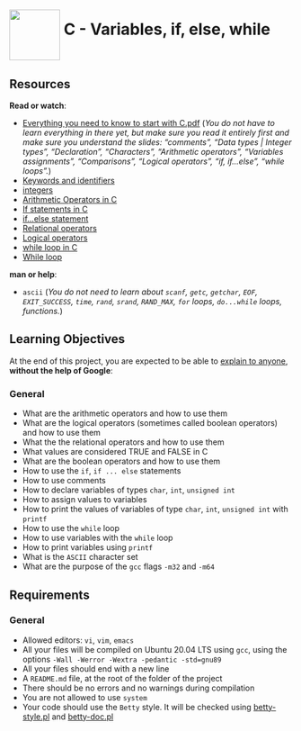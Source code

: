 # <a href="url"><img src="https://user-images.githubusercontent.com/90220978/155166405-c633e6bb-6381-41d8-bec0-c72f12857895.png" align="middle" width="90" height="90"></a> C - Variables, if, else, while

<div class="well clean" id="project-description">
  <h2>Resources</h2>

<p><strong>Read or watch</strong>:</p>

<ul>
<li><a href="/rltoken/GB1UNodFfec0AXUfmSxsLA" title="Everything you need to know to start with C.pdf" target="_blank">Everything you need to know to start with C.pdf</a> (<em>You do not have to learn everything in there yet, but make sure you read it entirely first and make sure you understand the slides: “comments”, “Data types | Integer types”, “Declaration”, “Characters”, “Arithmetic operators”, “Variables assignments”, “Comparisons”, “Logical operators”, “if, if…else”, “while loops”.</em>)</li>
<li><a href="/rltoken/ckqC9BrBcMmv-DLmBauaWQ" title="Keywords and identifiers" target="_blank">Keywords and identifiers</a> </li>
<li><a href="/rltoken/Oau_6LT7-3IIt5ew_3Ac6g" title="integers" target="_blank">integers</a> </li>
<li><a href="/rltoken/r4hrHzg2X9JjnKj8sP_SAw" title="Arithmetic Operators in C" target="_blank">Arithmetic Operators in C</a> </li>
<li><a href="/rltoken/W93uajwXtW3WOxOaeBtF-A" title="If statements in C" target="_blank">If statements in C</a> </li>
<li><a href="/rltoken/PMD6eKdkj2RmIpagtABihw" title="if...else statement" target="_blank">if…else statement</a> </li>
<li><a href="/rltoken/dCy4644-X_WJMYxRZwCfFQ" title="Relational operators" target="_blank">Relational operators</a> </li>
<li><a href="/rltoken/gJzJXQoEdEN1Oxcutp_76Q" title="Logical operators" target="_blank">Logical operators</a> </li>
<li><a href="/rltoken/Qhq1p5UcR72-VXFJ_iAqWQ" title="while loop in C" target="_blank">while loop in C</a> </li>
<li><a href="/rltoken/RY9a1EDxRKNNHhxbJ6Pn_g" title="While loop" target="_blank">While loop</a> </li>
</ul>

<p><strong>man or help</strong>:</p>

<ul>
<li><code>ascii</code> (<em>You do not need to learn about <code>scanf</code>, <code>getc</code>, <code>getchar</code>, <code>EOF</code>, <code>EXIT_SUCCESS</code>, <code>time</code>, <code>rand</code>, <code>srand</code>, <code>RAND_MAX</code>, <code>for</code> loops, <code>do...while</code> loops, functions.</em>)</li>
</ul>

<h2>Learning Objectives</h2>

<p>At the end of this project, you are expected to be able to <a href="/rltoken/Wt5UkBEU7LpZ8tzq9jvpJg" title="explain to anyone" target="_blank">explain to anyone</a>, <strong>without the help of Google</strong>:</p>

<h3>General</h3>

<ul>
<li>What are the arithmetic operators and how to use them</li>
<li>What are the logical operators (sometimes called boolean operators) and how to use them</li>
<li>What the the relational operators and how to use them</li>
<li>What values are considered TRUE and FALSE in C</li>
<li>What are the boolean operators and how to use them</li>
<li>How to use the <code>if</code>, <code>if ... else</code> statements</li>
<li>How to use comments</li>
<li>How to declare variables of types <code>char</code>, <code>int</code>, <code>unsigned int</code></li>
<li>How to assign values to variables</li>
<li>How to print the values of variables of type <code>char</code>, <code>int</code>, <code>unsigned int</code> with <code>printf</code></li>
<li>How to use the <code>while</code> loop</li>
<li>How to use variables with the <code>while</code> loop</li>
<li>How to print variables using <code>printf</code></li>
<li>What is the <code>ASCII</code> character set</li>
<li>What are the purpose of the <code>gcc</code> flags <code>-m32</code> and <code>-m64</code></li>
</ul>

<h2>Requirements</h2>

<h3>General</h3>

<ul>
<li>Allowed editors: <code>vi</code>, <code>vim</code>, <code>emacs</code></li>
<li>All your files will be compiled on Ubuntu 20.04 LTS using <code>gcc</code>, using the options <code>-Wall -Werror -Wextra -pedantic -std=gnu89</code></li>
<li>All your files should end with a new line</li>
<li>A <code>README.md</code> file, at the root of the folder of the project</li>
<li>There should be no errors and no warnings during compilation</li>
<li>You are not allowed to use <code>system</code></li>
<li>Your code should use the <code>Betty</code> style. It will be checked using <a href="https://github.com/holbertonschool/Betty/blob/master/betty-style.pl" title="betty-style.pl" target="_blank">betty-style.pl</a> and <a href="https://github.com/holbertonschool/Betty/blob/master/betty-doc.pl" title="betty-doc.pl" target="_blank">betty-doc.pl</a></li>
</ul>

</div>
